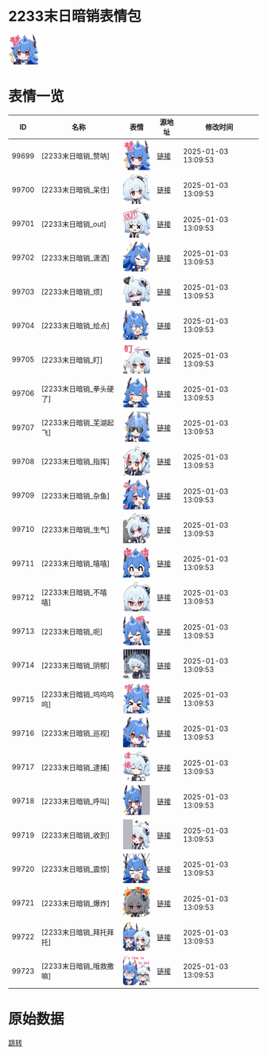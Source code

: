 # 2233末日暗销表情包

<img src="./cover.png" height="60" alt="cover" />

# 表情一览

|ID|名称|表情|源地址|修改时间|
|----|----|----|----|----|
|99699|[2233末日暗销_赞呐]|<img src="./pic/099699_%5B2233末日暗销_赞呐%5D.png" height="60" alt="赞呐"/>|[链接](https://i0.hdslb.com/bfs/emote/d867ad0ef9e2d0bc80aa69cfb8a23ce4df5e89e8.png)|2025-01-03 13:09:53|
|99700|[2233末日暗销_呆住]|<img src="./pic/099700_%5B2233末日暗销_呆住%5D.png" height="60" alt="呆住"/>|[链接](https://i0.hdslb.com/bfs/emote/25fd3ab5a6ac0dfa34623c423066a1796b977a4a.png)|2025-01-03 13:09:53|
|99701|[2233末日暗销_out]|<img src="./pic/099701_%5B2233末日暗销_out%5D.png" height="60" alt="out"/>|[链接](https://i0.hdslb.com/bfs/emote/5fef1d4c8ff3ae5a6fdc0d9f2ba9ed0703938b5d.png)|2025-01-03 13:09:53|
|99702|[2233末日暗销_潇洒]|<img src="./pic/099702_%5B2233末日暗销_潇洒%5D.png" height="60" alt="潇洒"/>|[链接](https://i0.hdslb.com/bfs/emote/06c141c0f0bd70b530b1c06d30d1bc1e2f2d2a0c.png)|2025-01-03 13:09:53|
|99703|[2233末日暗销_烦]|<img src="./pic/099703_%5B2233末日暗销_烦%5D.png" height="60" alt="烦"/>|[链接](https://i0.hdslb.com/bfs/emote/e5847e14591be24c84407bc3bb42c29da2af8d91.png)|2025-01-03 13:09:53|
|99704|[2233末日暗销_给点]|<img src="./pic/099704_%5B2233末日暗销_给点%5D.png" height="60" alt="给点"/>|[链接](https://i0.hdslb.com/bfs/emote/f04d2c4d944ec94bc7eb8ad00a4279c3d8dd4222.png)|2025-01-03 13:09:53|
|99705|[2233末日暗销_盯]|<img src="./pic/099705_%5B2233末日暗销_盯%5D.png" height="60" alt="盯"/>|[链接](https://i0.hdslb.com/bfs/emote/11cfc45597eed94d4dc52e70f18a1d6a095fe9c8.png)|2025-01-03 13:09:53|
|99706|[2233末日暗销_拳头硬了]|<img src="./pic/099706_%5B2233末日暗销_拳头硬了%5D.png" height="60" alt="拳头硬了"/>|[链接](https://i0.hdslb.com/bfs/emote/60c8452a0efc1ef0e9c7f9661577477bbd1742d5.png)|2025-01-03 13:09:53|
|99707|[2233末日暗销_芜湖起飞]|<img src="./pic/099707_%5B2233末日暗销_芜湖起飞%5D.png" height="60" alt="芜湖起飞"/>|[链接](https://i0.hdslb.com/bfs/emote/129a9bc4efdbd903334401569c0775b302896fc3.png)|2025-01-03 13:09:53|
|99708|[2233末日暗销_指挥]|<img src="./pic/099708_%5B2233末日暗销_指挥%5D.png" height="60" alt="指挥"/>|[链接](https://i0.hdslb.com/bfs/emote/abe62d069c3a248bf26438e113ffca7b2707b236.png)|2025-01-03 13:09:53|
|99709|[2233末日暗销_杂鱼]|<img src="./pic/099709_%5B2233末日暗销_杂鱼%5D.png" height="60" alt="杂鱼"/>|[链接](https://i0.hdslb.com/bfs/emote/5f2e8217ae2e47754fdfc88d6bc7b44d30948f56.png)|2025-01-03 13:09:53|
|99710|[2233末日暗销_生气]|<img src="./pic/099710_%5B2233末日暗销_生气%5D.png" height="60" alt="生气"/>|[链接](https://i0.hdslb.com/bfs/emote/1eb0f4f735a091e982c43e0c259379e91b859f46.png)|2025-01-03 13:09:53|
|99711|[2233末日暗销_嘻嘻]|<img src="./pic/099711_%5B2233末日暗销_嘻嘻%5D.png" height="60" alt="嘻嘻"/>|[链接](https://i0.hdslb.com/bfs/emote/d9171c1602864bf2e9a360f15aacf465a5f5aa7d.png)|2025-01-03 13:09:53|
|99712|[2233末日暗销_不嘻嘻]|<img src="./pic/099712_%5B2233末日暗销_不嘻嘻%5D.png" height="60" alt="不嘻嘻"/>|[链接](https://i0.hdslb.com/bfs/emote/b0ac7e798c96470295e2dc713be272b919f1355f.png)|2025-01-03 13:09:53|
|99713|[2233末日暗销_呃]|<img src="./pic/099713_%5B2233末日暗销_呃%5D.png" height="60" alt="呃"/>|[链接](https://i0.hdslb.com/bfs/emote/5da5f5f2ee018b8bc5c434ab6118d4e5c2537c69.png)|2025-01-03 13:09:53|
|99714|[2233末日暗销_阴郁]|<img src="./pic/099714_%5B2233末日暗销_阴郁%5D.png" height="60" alt="阴郁"/>|[链接](https://i0.hdslb.com/bfs/emote/bfa7418d329f1ae0f452fa077acba11bb46fe0c2.png)|2025-01-03 13:09:53|
|99715|[2233末日暗销_呜呜呜呜]|<img src="./pic/099715_%5B2233末日暗销_呜呜呜呜%5D.png" height="60" alt="呜呜呜呜"/>|[链接](https://i0.hdslb.com/bfs/emote/2357611a01423944bcd367c37bc79cc069850226.png)|2025-01-03 13:09:53|
|99716|[2233末日暗销_巡视]|<img src="./pic/099716_%5B2233末日暗销_巡视%5D.png" height="60" alt="巡视"/>|[链接](https://i0.hdslb.com/bfs/emote/6d4e91dad638b360980ac2ce7ad47490f2006d9d.png)|2025-01-03 13:09:53|
|99717|[2233末日暗销_逮捕]|<img src="./pic/099717_%5B2233末日暗销_逮捕%5D.png" height="60" alt="逮捕"/>|[链接](https://i0.hdslb.com/bfs/emote/6170f40221d8d9a8e0b2d6f4c375aa3149ef0227.png)|2025-01-03 13:09:53|
|99718|[2233末日暗销_呼叫]|<img src="./pic/099718_%5B2233末日暗销_呼叫%5D.png" height="60" alt="呼叫"/>|[链接](https://i0.hdslb.com/bfs/emote/1eaebbaefa143a69ed5d5216520077593691cfd9.png)|2025-01-03 13:09:53|
|99719|[2233末日暗销_收到]|<img src="./pic/099719_%5B2233末日暗销_收到%5D.png" height="60" alt="收到"/>|[链接](https://i0.hdslb.com/bfs/emote/e93a3acf21a17d53b45d1dd5f98bb400649fafbd.png)|2025-01-03 13:09:53|
|99720|[2233末日暗销_震惊]|<img src="./pic/099720_%5B2233末日暗销_震惊%5D.png" height="60" alt="震惊"/>|[链接](https://i0.hdslb.com/bfs/emote/2a1eb96ccedb2af940749b4b50fae2762855eea9.png)|2025-01-03 13:09:53|
|99721|[2233末日暗销_爆炸]|<img src="./pic/099721_%5B2233末日暗销_爆炸%5D.png" height="60" alt="爆炸"/>|[链接](https://i0.hdslb.com/bfs/emote/e2a3f6f7e91b44ccc105db430ff571046eae779b.png)|2025-01-03 13:09:53|
|99722|[2233末日暗销_拜托拜托]|<img src="./pic/099722_%5B2233末日暗销_拜托拜托%5D.png" height="60" alt="拜托拜托"/>|[链接](https://i0.hdslb.com/bfs/emote/783cd418d5dc007cdb6cdbbeef0e4f365fdc35d3.png)|2025-01-03 13:09:53|
|99723|[2233末日暗销_哦救撒嘛]|<img src="./pic/099723_%5B2233末日暗销_哦救撒嘛%5D.png" height="60" alt="哦救撒嘛"/>|[链接](https://i0.hdslb.com/bfs/emote/11a7fafa93dd97f09bd71b25c5acacfcaa648462.png)|2025-01-03 13:09:53|

# 原始数据

[跳转](./raw.json)


